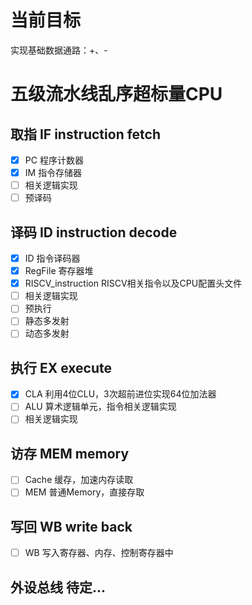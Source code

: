 

# 当前目标

实现基础数据通路：+、-

# 五级流水线乱序超标量CPU

## 取指 IF instruction fetch

* [X] PC 程序计数器
* [X] IM 指令存储器
* [ ] 相关逻辑实现
* [ ] 预译码

## 译码 ID instruction decode

* [X] ID                           指令译码器
* [X] RegFile                   寄存器堆
* [X] RISCV_instruction   RISCV相关指令以及CPU配置头文件
* [ ] 相关逻辑实现
* [ ] 预执行
* [ ] 静态多发射
* [ ] 动态多发射

## 执行 EX execute

* [X] CLA 利用4位CLU，3次超前进位实现64位加法器
* [ ] ALU 算术逻辑单元，指令相关逻辑实现
* [ ] 相关逻辑实现

## 访存 MEM memory

* [ ] Cache 缓存，加速内存读取
* [ ] MEM   普通Memory，直接存取

## 写回 WB write back

* [ ] WB 写入寄存器、内存、控制寄存器中

## 外设总线 待定...

